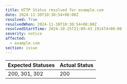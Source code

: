 ```yaml
---
title: HTTP Status resolved for example.com
date: 2024-11-30T10:30:54+00:00Z
resolved: True
resolvedWhen: 2024-11-30T10:30:54+00:00Z
resolvedStartTime: 2024-10-25T21:09:43.191474+00:00
severity: notice
affected:
  - example.com
section: issue
---
```


| Expected Statuses | Actual Status  |
|-------------------|----------------|
| 200, 301, 302 | 200 |
